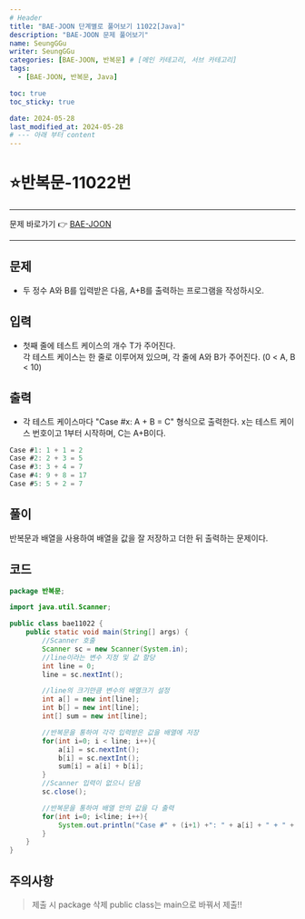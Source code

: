 ```yaml
---
# Header
title: "BAE-JOON 단계별로 풀어보기 11022[Java]"
description: "BAE-JOON 문제 풀어보기"
name: SeungGGu
writer: SeungGGu
categories: [BAE-JOON, 반복문] # [메인 카테고리, 서브 카테고리]
tags:
  - [BAE-JOON, 반복문, Java]

toc: true
toc_sticky: true

date: 2024-05-28
last_modified_at: 2024-05-28
# --- 아래 부터 content
---
```


# ⭐반복문-11022번

---

문제 바로가기 👉 [BAE-JOON](https://www.acmicpc.net/problem/11022 "반복문")

---

## 문제

- 두 정수 A와 B를 입력받은 다음, A+B를 출력하는 프로그램을 작성하시오.

## 입력

- 첫째 줄에 테스트 케이스의 개수 T가 주어진다.  
각 테스트 케이스는 한 줄로 이루어져 있으며, 각 줄에 A와 B가 주어진다. (0 < A, B < 10)

## 출력

- 각 테스트 케이스마다 "Case #x: A + B = C" 형식으로 출력한다. x는 테스트 케이스 번호이고 1부터 시작하며, C는 A+B이다.

```Java
Case #1: 1 + 1 = 2
Case #2: 2 + 3 = 5
Case #3: 3 + 4 = 7
Case #4: 9 + 8 = 17
Case #5: 5 + 2 = 7
```

## 풀이

반복문과 배열을 사용하여 배열을 값을 잘 저장하고 더한 뒤 출력하는 문제이다.

## 코드

```java
package 반복문;

import java.util.Scanner;

public class bae11022 {
    public static void main(String[] args) {
        //Scanner 호출
        Scanner sc = new Scanner(System.in);
        //line이라는 변수 지정 및 값 할당
        int line = 0;
        line = sc.nextInt();

        //line의 크기만큼 변수의 배열크기 설정
        int a[] = new int[line];
        int b[] = new int[line];
        int[] sum = new int[line];

        //반복문을 통하여 각각 입력받은 값을 배열에 저장
        for(int i=0; i < line; i++){
            a[i] = sc.nextInt();
            b[i] = sc.nextInt();
            sum[i] = a[i] + b[i];
        }
        //Scanner 입력이 없으니 닫음
        sc.close();

        //반복문을 통하여 배열 안의 값을 다 출력
        for(int i=0; i<line; i++){
            System.out.println("Case #" + (i+1) +": " + a[i] + " + " + b[i] + " = " + sum[i]);
        }
    }
}
```

## 주의사항

> 제출 시 package 삭제 public class는 main으로 바꿔서 제출!!